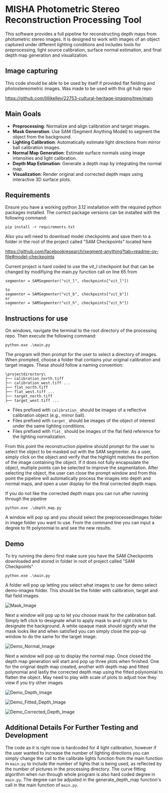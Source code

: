 # MISHA Photometric Stereo Reconstruction Processing Tool

This software provides a full pipeline for reconstructing depth maps from photometric stereo images. 
It is designed to work with images of an object captured under different lighting conditions and includes tools 
for preprocessing, light source calibration, surface normal estimation, and final depth map generation and visualization.

## Image capturing
This code should be able to be used by itself if provided flat fielding and photostereometric images. Was made to be 
used with this git hub repo

https://github.com/lillikelley/22753-cultural-heritage-imaging/tree/main

## Main Goals

- **Preprocessing**: Normalize and align calibration and target images.
- **Mask Generation**: Use SAM (Segment Anything Model) to segment the object from the background.
- **Lighting Calibration**: Automatically estimate light directions from mirror ball calibration images.
- **Normal Map Generation**: Estimate surface normals using image intensities and light calibration.
- **Depth Map Estimation**: Generate a depth map by integrating the normal map.
- **Visualization**: Render original and corrected depth maps using interactive 3D surface plots.

## Requirements

Ensure you have a working python 3.12 installation with the required python packages installed. 
The correct package versions can be installed with the following command:

```
pip install -r requirements.txt
```

Also you will need to download model checkpoints and save them to a folder in the root of the project called 
"SAM Checkpoints" located here 

https://github.com/facebookresearch/segment-anything?tab=readme-ov-file#model-checkpoints

Current project is hard coded to use the vit_l checkpoint but that can be changed by modifiying the main.py function
call on line 65 from

```
segmenter = SAMSegmenter("vit_l", checkpoints["vit_l"])

to 
segmenter = SAMSegmenter("vit_b", checkpoints["vit_b"])
or
segmenter = SAMSegmenter("vit_h", checkpoints["vit_h"])
```

## Instructions for use

On windows, navigate the terminal to the root directory of the processing repo. Then execute the following command:

```
python.exe .\main.py
```

The program will then prompt for the user to select a directory of images. When prompted, choose a folder that contains 
your original calibration and target images. These should follow a naming convention:

```
\projectdirectory\
├── calibration_north.tiff 
├── calibration_west.tiff ...
├── flat_north.tiff 
├── flat_west.tiff ...
├── target_north.tiff 
├── target_west.tiff ...
```

- Files prefixed with `calibration_` should be images of a reflective calibration object (e.g., mirror ball).
- Files prefixed with `target_` should be images of the object of interest under the same lighting conditions.
- Files prefixed with `flat_` should be images of the flat field reference for the lighting normalization.

From this point the reconstruction pipeline should prompt for the user to select the object to be masked out with the 
SAM segmenter. As a user, simply click on the object and verify that the highlight matches the portion of the image 
containing the object. If it does not fully encapsulate the object, multiple points can be selected to improve the 
segmentation. After selecting the object, the user can close the prompt window and from this point the pipeline 
will automatically process the images into depth and normal maps, and open a user display for the final 
corrected depth maps.

If you do not like the corrected depth maps you can run after running through the pipeline

```
python.exe .\depth_map.py
```

A window will pop up and you should select the preprocessedImages folder in image folder you want to use. 
From the command line you can input a degree to fit polynomial to and see the new results. 

## Demo
To try running the demo first make sure you have the SAM Checkpoints downloaded and stored in folder in root of project
called "SAM Checkpoints"

```
python.exe .\main.py
```

A folder will pop up letting you select what images to use for demo select demo-images folder. This should be the folder with calibration, target and flat
field images. 

![Mask_Image](README%20images/Mask.png)

Next a window will pop up to let you choose mask for the calibration ball. Simply left click to designate what
to apply mask to and right click to designate the background. A white opaque mask should signify what the mask looks like
and when satisfied you can simply close the pop-up window to do the same for the target image. 

![Demo_Normal_Image](README%20images/Demo%20Normal.png)

Next a window will pop up to display the normal map. Once closed the depth map generation will start and pop up
three plots when finished. One for the original depth map created, another with depth map and fitted polynomial and
lastly the corrected depth map using the fitted polynomial to flatten the object. May need to play with scale of plots
to adjust how they view if you try other images

![Demo_Depth_Image](README%20images/Depth%20Map.png)

![Demo_Fitted_Depth_Image](README%20images/Fitted%20Depth%20Map.png)

![Demo_Corrected_Depth_Image](README%20images/Corrected%20Depth%20Map.png)


## Additional Details For Further Testing and Development

The code as it is right now is hardcoded for 4 light calibration, however if the user wanted to increase the number 
of lighting directions you can simply change the call to the calibrate lights function from the main function in 
`main.py` to include the number of lights that is being used, as reflected by the number of pictures in the processing 
directory. The curve fitting algorithm when run through whole program is also hard coded degree in `main.py`. 
The degree can be adjusted in the generate_depth_map function's call in the main function of `main.py`.
